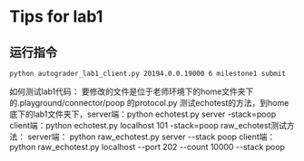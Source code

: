 # Tips for lab1

## 运行指令

`
python autograder_lab1_client.py 20194.0.0.19000 6 milestone1 submit
`

如何测试lab1代码：
要修改的文件是位于老师环境下的home文件夹下的.playground/connector/poop 的protocol.py
测试echotest的方法，到home底下的lab1文件夹下，server端：python echotest.py server -stack=poop
client端：python echotest.py localhost 101 -stack=poop
raw_echotest测试方法： server端： python raw_echotest.py server --stack poop
client端： python raw_echotest.py localhost --port 202 --count 10000 --stack poop